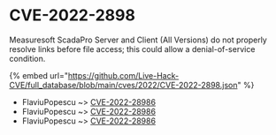 # CVE-2022-2898

Measuresoft ScadaPro Server and Client (All Versions) do not properly resolve links before file access; this could allow a denial-of-service condition.

{% embed url="https://github.com/Live-Hack-CVE/full_database/blob/main/cves/2022/CVE-2022-2898.json" %}


* FlaviuPopescu ~> [CVE-2022-28986](https://www.alice-snow.ru/2022/database/cve-2022-2898/cve-2022-28986-flaviupopescu)
* FlaviuPopescu ~> [CVE-2022-28986](https://www.alice-snow.ru/2022/database/cve-2022-2898/cve-2022-28986-flaviupopescu)
* FlaviuPopescu ~> [CVE-2022-28986](https://www.alice-snow.ru/2022/database/cve-2022-2898/cve-2022-28986-flaviupopescu)